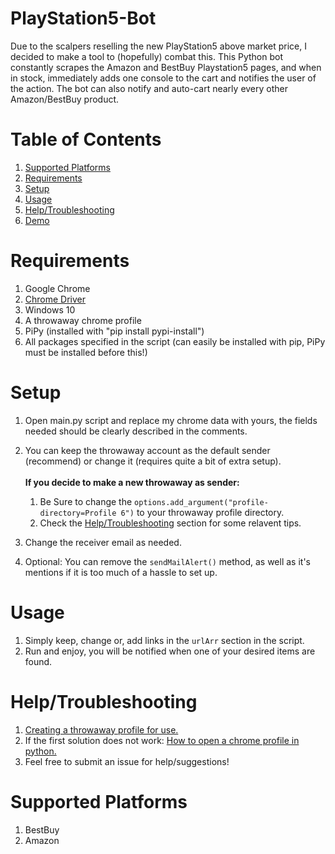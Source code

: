 # PlayStation5-Bot

Due to the scalpers reselling the new PlayStation5 above market price, I decided to make a tool to (hopefully) combat this. This Python bot constantly scrapes the Amazon and BestBuy Playstation5 pages, and when in stock, immediately adds one console to the cart and notifies the user of the action. The bot can also notify and auto-cart nearly every other Amazon/BestBuy product.

# Table of Contents

1. [Supported Platforms](#Supported-Platforms)
2. [Requirements](#Requirements)
3. [Setup](#Setup)
4. [Usage](#Usage)
5. [Help/Troubleshooting](#Help/Troubleshooting)
6. [Demo](https://youtu.be/NCndmVCOSxQ)

# Requirements

1. Google Chrome
2. [Chrome Driver](https://chromedriver.chromium.org/)
3. Windows 10
4. A throwaway chrome profile
5. PiPy (installed with "pip install pypi-install")
6. All packages specified in the script (can easily be installed with pip, PiPy must be installed before this!)

# Setup

1. Open main.py script and replace my chrome data with yours, the fields needed should be clearly described in the comments.
2. You can keep the throwaway account as the default sender (recommend) or change it (requires quite a bit of extra setup).
   <br/>
   <br/>
   **If you decide to make a new throwaway as sender:**
   1. Be Sure to change the `options.add_argument("profile-directory=Profile 6")` to your throwaway profile directory.
   2. Check the [Help/Troubleshooting](#Help/Troubleshooting) section for some relavent tips.
 
3. Change the receiver email as needed.
4. Optional: You can remove the `sendMailAlert()` method, as well as it's mentions if it is too much of a hassle to set up.

# Usage

1. Simply keep, change or, add links in the `urlArr` section in the script.
2. Run and enjoy, you will be notified when one of your desired items are found.

# Help/Troubleshooting

1. [Creating a throwaway profile for use.](https://stackoverflow.com/questions/52394408/how-to-use-chrome-profile-in-selenium-webdriver-python-3/52399027#52399027)
2. If the first solution does not work: [How to open a chrome profile in python.](https://stackoverflow.com/questions/52394408/how-to-use-chrome-profile-in-selenium-webdriver-python-3/52399027#52399027)
3. Feel free to submit an issue for help/suggestions!

# Supported Platforms

1. BestBuy
2. Amazon
